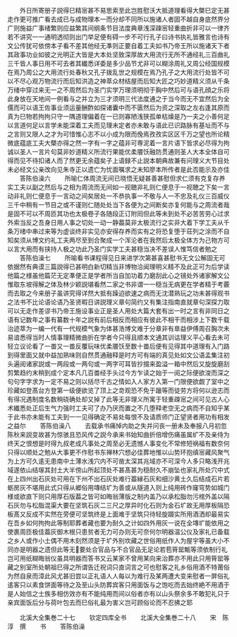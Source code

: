 <!-- { "loadSidebar": true } -->
　　外日所寄册子説得巳精宻甚不易思索至此岂胜慰沃大抵道理看得大槩巳定无甚走作更可推广看去成已与成物理本一而分却不同所以施诸人者固不越自身底然界分广则施益广事绪繁则应益繁其间纲条节目法度典章浅深疎宻轻重曲折非可以一律齐若不讲究一一通明透彻则出门举足便有碍一步不可行孔子曰诗书执礼皆雅言也诗有文公传犹可依傍本子看不差其他经无凖则正要自着工夫如书乃帝王所以施诸天下者其政事功业如彼之光明正大皆是大本处坚致深厚故大用流行无所不通经礼三百曲礼三千皆人事日用不可去者其纎悉详委是多少品节尤非可以糊涂周礼又周公经国规模在焉乃周公之大用流行处春秋又孔子拨乱世之规模在焉乃孔子之大用流行处皆不可以不尽心观万物流行而后知洪造之神萃众材结屋而后知大匠之巧妙道精义须从千条万绪中穿过来无一之不周然后为圣门实学万理须明彻于胸中然后可与语孔顔之乐将此身放在天地间一例看与之并立为三才须明三代法度通之于当今而无不宜然后为全儒而可以语王佐事业须运量酬酢如探诸囊中而不匮然后为资之深取之左右逢其原而真为巳物若拘拘只守一隅道理偏着在一已则寡陋浅狭孤单枯燥是乃一夫之小善何足以言道何足以言学未能深着工夫而见理未定者亦未敢与语此已识路脉有基址而不与之言则又限人之才为可惜惟心志不以小成为限而俛焉孜孜实区区千万之望也所论精微底蕴底工夫大槩亦得之然一字有一字之蕴非可専泥着一言片语下皆求必尽得为拘诚以圣人一言片句莫非妙道精义所流行果能优柔餍饫融防贯通则圣人大本全体自可得而见不待扣诸人而了然更无余蕴矣子上语録不止説本朝典故兼有问理义大节目处未必经文公亲改向见朱寺正以遗亡为忧面嘱求之未知廖本所传者是此否能示及亦佳
　　答陈伯澡六
　　所喻仁体周流无间已晓悟无疑甚善甚慰但求仁须有克复存养实工夫以副之然后与之相为周流而无间如一视聴非礼则仁便息于一视聴之下矣一言动非礼则仁便息于一言动之间矣居处一不恭执事一不敬与人一不忠及礼仪三百威仪三千中稍有一节目之或不谨则仁随处处当下各便为之间断矣亦复何能与之周流者哉是固不可以不周匝其功也太极卷子各随段正订附囘但此等未到处不必苦苦劳心过求外索当反之吾身日用人事之切处一动一静葢莫非太极流行之实非大着下学工夫从千条万绪中串过来等为虚谈终非实见亦安得存养而实有之将恐复堕于荘列之涂而不自知矣须从博文约礼工夫两尽至到合聚成一个浑沦者在我然后太极全体方为己物方可以言大用而有挟持人极之功此乃圣门实学工夫甚穏当决不差误人惟笃信者勉之
　　答陈伯澡七
　　所喻看书课程得见日来进学次第甚喜甚慰书无文公解固无可依据然有典谟三篇説得已甚明白新切精当非博物洽闻理明义精不及此正可为后学读他篇之様虽他篇茫无定凖便正是学者所当自加功着力磨刮此心之镜处外诸家解文公惟取东坡得解之体及林少颖説堪看然二家之书非谓一一穏当无病更在学者精于考覈而去取之今来册子虽讲究得详然大抵有躁迫欲速之病而无沈潜熟玩之功未甚得观书之法书不比论语论语乃圣贤暇日讲説理义章句简约又有集注指南直就章句深探力取可以无走作差谬书乃帝王施设事业正是圣人用处大篇大套有出一时之言有非同日之语有记数年之事有纂数十年之説有前后相反而相应有彼此不相干而相涉上下数千载治迹萃为一编一代有一代规模气象为体甚浩博文难于分章非有臯益伊傅周召胸次未易谙悉得当时人情事理精微曲折在学者今只得且顺本文通其训诂理义平心看去未可轻立议论看了一畨又一畨反覆玩味优柔餍饫至数十畨后便有见得其中道理有入门路到得里面又就中益加熟味则自然贯通融释是时方可有端的真见处如文公语孟集注初头遍阅诸家説或一两段或一两句或一两字可耳皆抄掇来盈溢一箱中然后又旋旋磨刮剪繁趋约末稍到成个定本凡几百畨经手头过今方乍读之始于一阅之际便欲浚而深之句句字字求为一定不易之则以括尽千古之情如入人家方入第一门限便欲觑了室中之珍藏如登髙台方登第一级便欲览了顶上之竒观恐不免于躐等而徒劳方将何以逊志而有得况遇制度名数稍硗确处却又掉了此等无非理义所寓于轻重疎宻之间可见古人心术纎悉处正后生气力强时工夫可了办乃厌而置之不几堕释老空无之病而不自知乎某于此书亦未能有工夫到一一见得确定不易处每恨不及请质师门正望贤者用功有相发之益尔
　　答陈伯澡八
　　去载承书痛悼内助之失并问丧一册未及奉报八月初忽陈秋来説变故甚为惊骇且恐风传之説今承来书始知曲折倍增伤痛虽属纩不及亲侍为终天之恨想是时得九叔老成凡事处之周至必无遗憾人事变化不常修短祸福有数奈何只得以顺处之勉从大事更不作慰书东禅林穴想必佳葬地惟以山势环抱缜宻藏风聚气为上方可久逺无患南中土薄水浅穴内不可凿太深其兆域亦不可深今人多只略浅开兆域遂依山结塜其封土大半傍山所起顶处不甚髙甚为穏耐久不崩坠也家礼所处穴中式在上四州出石灰处可用在下州不出石灰处难行葢縁石灰和细沙黄土久后结成石片若蛎房灰不堪用此式只得从郷俗用塼结圹为善或从隧道入则上纯用砖作窿穹势如城门様或欲直下则只用厚石版葢之皆可如晦翁薄版之制内盖乃以承松脂勿污棺外盖以隔石灰勿与松脂混渠大要在坚筑石灰二三尺之厚异时化石则为金石圹故无用厚板隔恐板髙又反成不实然在旁便可坚筑终是上面难于坚筑只待轻旋蹑实所用酒洒却最易实在吾乡如何拘拘此等制耶葬者藏也要为耐久之计如四外用灰一说在全塼圹能依用之使裹周匝极佳葢灰御木根只患贫者无力可办则无可奈何尔明器温公仪及家礼已备载之乡人或作小土偶不用木刻然须是于圹外别坎藏之世俗用纸作人为屋宇等虽大小不同亦是明器之遗但此等无要处合官品与不合官品无足论若苞筲罂甒等须依制行礼岂可用纸糊晦翁仪虽具明器而答书又云某家不曾用某向来治葬亦不用此只用筲罂等藏之别室所处朝祖巳得之所谓告迁祝词只直词言之可也慰客之礼乡俗用酒不特莆俗为然自泉而漳此风尤甚旧尝以正礼语人人每以为难行及某两遭大变来慰者一屏俗礼逺客只以素食饼面等待之及至山头防葬宾客只用面饭与之饱吃而去始终絶不用酒于是人始信之士族多相仿效亦有不能纯用而间以俗者亦有以山头祭余多不敢犯礼只于亲宾面饭后分与荷叶包去而巳俗礼最为害义岂可顾俗论而不忍拂之耶

　　北溪大全集巻二十七
　　钦定四库全书
　　北溪大全集巻二十八
　　宋　陈淳　撰
　　书
　　答陈伯澡
